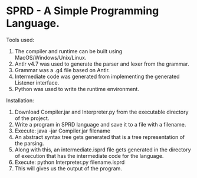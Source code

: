 
# SPRD - A Simple Programming Language.

Tools used:

1. The compiler and runtime can be built using MacOS/Windows/Unix/Linux. 
2. Antlr v4.7 was used to generate the parser and lexer from the grammar.
3. Grammar was a .g4 file based on Antlr.
4. Intermediate code was generated from implementing the generated Listener interface.
5. Python was used to write the runtime environment.


Installation:

1. Download Compiler.jar and Interpreter.py from the executable directory of the project.
2. Write a program in SPRD language and save it to a file with a filename.
3. Execute: java -jar Compiler.jar filename
4. An abstract syntax tree gets generated that is a tree representation of the parsing.
5. Along with this, an intermediate.isprd file gets generated in the directory of execution
that has the intermediate code for the language.
6. Execute: python Interpreter.py filename.isprd
7. This will gives us the output of the program.

